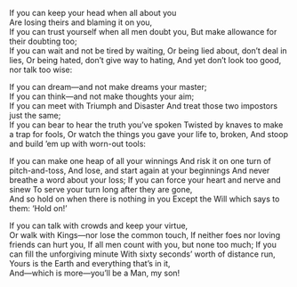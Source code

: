 If you can keep your head when all about you  
 Are losing theirs and blaming it on you,  
If you can trust yourself when all men doubt you,
But make allowance for their doubting too;  
If you can wait and not be tired by waiting,
Or being lied about, don’t deal in lies,
Or being hated, don’t give way to hating,
And yet don’t look too good, nor talk too wise:

If you can dream—and not make dreams your master;  
 If you can think—and not make thoughts your aim;  
If you can meet with Triumph and Disaster
And treat those two impostors just the same;  
If you can bear to hear the truth you’ve spoken
Twisted by knaves to make a trap for fools,
Or watch the things you gave your life to, broken,
And stoop and build ’em up with worn-out tools:

If you can make one heap of all your winnings
And risk it on one turn of pitch-and-toss,
And lose, and start again at your beginnings
And never breathe a word about your loss;
If you can force your heart and nerve and sinew
To serve your turn long after they are gone,  
And so hold on when there is nothing in you
Except the Will which says to them: ‘Hold on!’

If you can talk with crowds and keep your virtue,  
 Or walk with Kings—nor lose the common touch,
If neither foes nor loving friends can hurt you,
If all men count with you, but none too much;
If you can fill the unforgiving minute
With sixty seconds’ worth of distance run,  
Yours is the Earth and everything that’s in it,  
 And—which is more—you’ll be a Man, my son!

